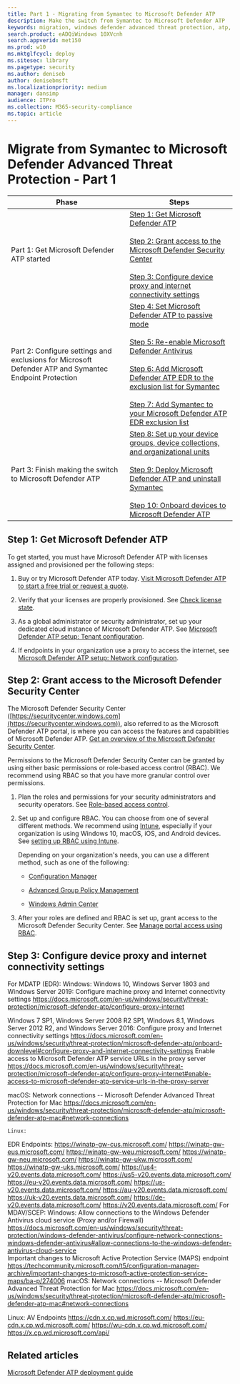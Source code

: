 ```yaml
---
title: Part 1 - Migrating from Symantec to Microsoft Defender ATP
description: Make the switch from Symantec to Microsoft Defender ATP
keywords: migration, windows defender advanced threat protection, atp, edr
search.product: eADQiWindows 10XVcnh
search.appverid: met150
ms.prod: w10
ms.mktglfcycl: deploy
ms.sitesec: library
ms.pagetype: security
ms.author: deniseb
author: denisebmsft
ms.localizationpriority: medium
manager: dansimp
audience: ITPro
ms.collection: M365-security-compliance 
ms.topic: article
---
```


# Migrate from Symantec to Microsoft Defender Advanced Threat Protection - Part 1


|Phase |Steps |
|--|--|
|Part 1: Get Microsoft Defender ATP started |[Step 1: Get Microsoft Defender ATP](#step-1-get-microsoft-defender-atp)<br/><br/>[Step 2: Grant access to the Microsoft Defender Security Center](#step-2-grant-access-to-the-microsoft-defender-security-center)<br/><br/>[Step 3: Configure device proxy and internet connectivity settings](#step-3-configure-device-proxy-and-internet-connectivity-settings) |
| Part 2: Configure settings and exclusions for Microsoft Defender ATP and Symantec Endpoint Protection |[Step 4: Set Microsoft Defender ATP to passive mode](#step-4-set-microsoft-defender-atp-to-passive-mode)<br/><br/>[Step 5: Re-enable Microsoft Defender Antivirus](#step-5-re-enable-microsoft-defender-antivirus) <br/><br/>[Step 6: Add Microsoft Defender ATP EDR to the exclusion list for Symantec](#step-6-add-microsoft-defender-atp-edr-to-the-exclusion-list-for-symantec)<br/><br/>[Step 7: Add Symantec to your Microsoft Defender ATP EDR exclusion list](#step-7-add-symantec-to-your-microsoft-defender-atp-edr-exclusion-list) |
| Part 3: Finish making the switch to Microsoft Defender ATP | [Step 8: Set up your device groups, device collections, and organizational units](#step-8-set-up-your-device-groups-device-collections-and-organizational-units) <br/><br/>[Step 9: Deploy Microsoft Defender ATP and uninstall Symantec](#step-9-deploy-microsoft-defender-atp-and-uninstall-symantec) <br/><br/>[Step 10: Onboard devices to Microsoft Defender ATP](#step-10-onboard-devices-to-microsoft-defender-atp) |


## Step 1: Get Microsoft Defender ATP

To get started, you must have Microsoft Defender ATP with licenses assigned and provisioned per the following steps:

1. Buy or try Microsoft Defender ATP today. [Visit Microsoft Defender ATP to start a free trial or request a quote](https://aka.ms/mdatp). 

2. Verify that your licenses are properly provisioned. See [Check license state](https://docs.microsoft.com/windows/security/threat-protection/microsoft-defender-atp/production-deployment#check-license-state).

3. As a global administrator or security administrator, set up your dedicated cloud instance of Microsoft Defender ATP. See [Microsoft Defender ATP setup: Tenant configuration](https://docs.microsoft.com/windows/security/threat-protection/microsoft-defender-atp/production-deployment#tenant-configuration).

4. If endpoints in your organization use a proxy to access the internet, see [Microsoft Defender ATP setup: Network configuration](https://docs.microsoft.com/windows/security/threat-protection/microsoft-defender-atp/production-deployment#network-configuration).

## Step 2: Grant access to the Microsoft Defender Security Center

The Microsoft Defender Security Center ([https://securitycenter.windows.com](https://securitycenter.windows.com)), also referred to as the Microsoft Defender ATP portal, is where you can access the features and capabilities of Microsoft Defender ATP. [Get an overview of the Microsoft Defender Security Center](https://docs.microsoft.com/windows/security/threat-protection/microsoft-defender-atp/use).

Permissions to the Microsoft Defender Security Center can be granted by using either basic permissions or role-based access control (RBAC). We recommend using RBAC so that you have more granular control over permissions.

1. Plan the roles and permissions for your security administrators and security operators. See [Role-based access control](https://docs.microsoft.com/windows/security/threat-protection/microsoft-defender-atp/prepare-deployment#role-based-access-control).

2. Set up and configure RBAC. You can choose from one of several different methods. We recommend using [Intune](https://docs.microsoft.com/mem/intune/fundamentals/what-is-intune), especially if your organization is using Windows 10, macOS, iOS, and Android devices. See [setting up RBAC using Intune](https://docs.microsoft.com/mem/intune/fundamentals/role-based-access-control).

    Depending on your organization's needs, you can use a different method, such as one of the following:
    
    - [Configuration Manager](https://docs.microsoft.com/mem/configmgr/core/servers/deploy/configure/configure-role-based-administration)
    
    - [Advanced Group Policy Management](https://docs.microsoft.com/microsoft-desktop-optimization-pack/agpm)
    
    - [Windows Admin Center](https://docs.microsoft.com/windows-server/manage/windows-admin-center/overview)

3. After your roles are defined and RBAC is set up, grant access to the Microsoft Defender Security Center. See [Manage portal access using RBAC](https://docs.microsoft.com/windows/security/threat-protection/microsoft-defender-atp/rbac).

## Step 3: Configure device proxy and internet connectivity settings

For MDATP (EDR):
Windows:
Windows 10, Windows Server 1803 and Windows Server 2019:
Configure machine proxy and Internet connectivity settings
https://docs.microsoft.com/en-us/windows/security/threat-protection/microsoft-defender-atp/configure-proxy-internet

Windows 7 SP1, Windows Server 2008 R2 SP1, Windows 8.1, Windows Server 2012 R2, and Windows Server 2016:
Configure proxy and Internet connectivity settings 
https://docs.microsoft.com/en-us/windows/security/threat-protection/microsoft-defender-atp/onboard-downlevel#configure-proxy-and-internet-connectivity-settings 
Enable access to Microsoft Defender ATP service URLs in the proxy server
https://docs.microsoft.com/en-us/windows/security/threat-protection/microsoft-defender-atp/configure-proxy-internet#enable-access-to-microsoft-defender-atp-service-urls-in-the-proxy-server 

macOS:
Network connections -- Microsoft Defender Advanced Threat Protection for Mac
https://docs.microsoft.com/en-us/windows/security/threat-protection/microsoft-defender-atp/microsoft-defender-atp-mac#network-connections

	Linux:
EDR Endpoints:
https://winatp-gw-cus.microsoft.com/
https://winatp-gw-eus.microsoft.com/
https://winatp-gw-weu.microsoft.com/
https://winatp-gw-neu.microsoft.com/
https://winatp-gw-ukw.microsoft.com/
https://winatp-gw-uks.microsoft.com/
https://us4-v20.events.data.microsoft.com/
https://us5-v20.events.data.microsoft.com/
https://eu-v20.events.data.microsoft.com/
https://us-v20.events.data.microsoft.com/
https://au-v20.events.data.microsoft.com/
https://uk-v20.events.data.microsoft.com/
https://de-v20.events.data.microsoft.com/
https://v20.events.data.microsoft.com/
For MDAV/SCEP:
Windows:
Allow connections to the Windows Defender Antivirus cloud service (Proxy and/or Firewall)
https://docs.microsoft.com/en-us/windows/security/threat-protection/windows-defender-antivirus/configure-network-connections-windows-defender-antivirus#allow-connections-to-the-windows-defender-antivirus-cloud-service  
Important changes to Microsoft Active Protection Service (MAPS) endpoint 
https://techcommunity.microsoft.com/t5/configuration-manager-archive/important-changes-to-microsoft-active-protection-service-maps/ba-p/274006 
macOS:
Network connections -- Microsoft Defender Advanced Threat Protection for Mac
https://docs.microsoft.com/en-us/windows/security/threat-protection/microsoft-defender-atp/microsoft-defender-atp-mac#network-connections

Linux:
AV Endpoints
https://cdn.x.cp.wd.microsoft.com/
https://eu-cdn.x.cp.wd.microsoft.com/
https://wu-cdn.x.cp.wd.microsoft.com/
https://x.cp.wd.microsoft.com/api/


## Related articles

[Microsoft Defender ATP deployment guide](https://docs.microsoft.com/windows/security/threat-protection/microsoft-defender-atp/deployment-phases)


